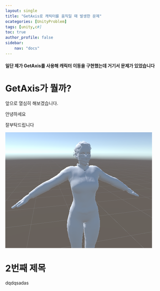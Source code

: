 ```yaml
---
layout: single
title: "GetAxis로 캐릭터를 움직일 때 발생한 문제"
ocategories: [UnityProblem]
tags: [unity,c#]
toc: true
author_profile: false
sidebar:
    nav: "docs"
---
```



<h4>일단 제가 GetAxis를 사용해 캐릭터 이동을 구현했는데 거기서 문제가 있었습니다</h4>


# GetAxis가 뭘까?
앞으로 열심히 해보겠습니다.

안녕하세요

잘부탁드립니다

![woman](../images/2022-11-17-first/woman-1669197353470-5.png)

# 2번째 제목
dqdqsadas

